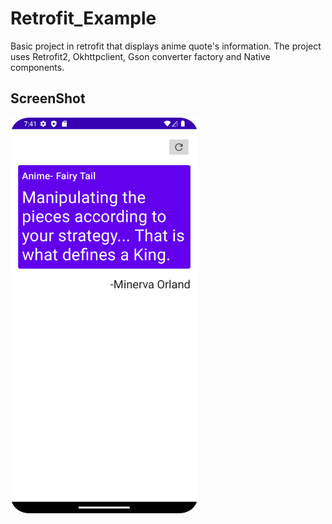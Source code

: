 # Retrofit_Example
Basic project in retrofit that displays anime quote's information.
The project uses Retrofit2, Okhttpclient, Gson converter factory and Native components.
<p float = "left">
<H2>ScreenShot</H2>
<Img src = "https://github.com/goputtanz/Retrofit_Example/blob/master/Screenshot_20220912_194128.png" width = "300"/>
</p>
